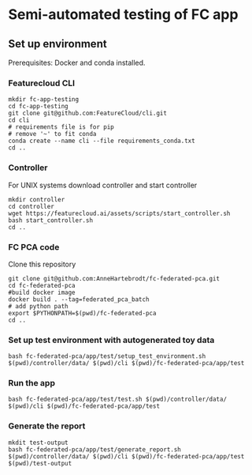 # Semi-automated testing of FC app

## Set up environment
Prerequisites: Docker and conda installed.
### Featurecloud CLI
```
mkdir fc-app-testing
cd fc-app-testing
git clone git@github.com:FeatureCloud/cli.git
cd cli
# requirements file is for pip
# remove '~' to fit conda
conda create --name cli --file requirements_conda.txt
cd ..
```

### Controller
For UNIX systems download controller and start controller
```
mkdir controller
cd controller
wget https://featurecloud.ai/assets/scripts/start_controller.sh
bash start_controller.sh
cd ..
```

### FC PCA code
Clone this repository
```
git clone git@github.com:AnneHartebrodt/fc-federated-pca.git
cd fc-federated-pca
#build docker image
docker build . --tag=federated_pca_batch
# add python path 
export $PYTHONPATH=$(pwd)/fc-federated-pca
cd ..
```

### Set up test environment with autogenerated toy data
```
bash fc-federated-pca/app/test/setup_test_environment.sh $(pwd)/controller/data/ $(pwd)/cli $(pwd)/fc-federated-pca/app/test
```
### Run the app
```
bash fc-federated-pca/app/test/test.sh $(pwd)/controller/data/ $(pwd)/cli $(pwd)/fc-federated-pca/app/test
```

### Generate the report
```
mkdit test-output
bash fc-federated-pca/app/test/generate_report.sh $(pwd)/controller/data/ $(pwd)/cli $(pwd)/fc-federated-pca/app/test $(pwd)/test-output
```
